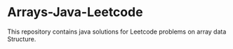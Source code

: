 # Arrays-Java-Leetcode
This repository contains java solutions for Leetcode problems on array data Structure.

